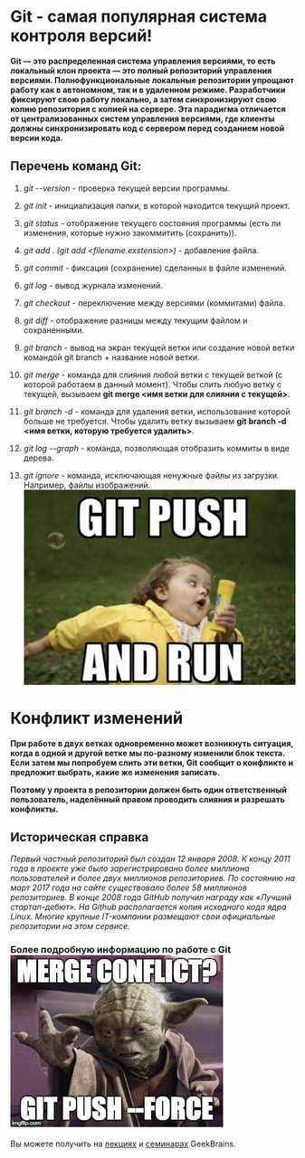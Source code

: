 # Git -  самая популярная система контроля версий!
**Git — это распределенная система управления версиями, то есть локальный клон проекта — это полный репозиторий управления версиями. Полнофункциональные локальные репозитории упрощают работу как в автономном, так и в удаленном режиме. Разработчики фиксируют свою работу локально, а затем синхронизируют свою копию репозитория с копией на сервере. Эта парадигма отличается от централизованных систем управления версиями, где клиенты должны синхронизировать код с сервером перед созданием новой версии кода.**

## Перечень команд Git:

1. *git --version* - проверка текущей версии программы.

2. *git init* - инициализация папки, в которой находится текущий проект.

3. *git status* - отображение текущего состояния программы (есть ли изменения, которые нужно закоммитить (сохранить)).

4. *git add . (git add <filename.exstension>)* - добавление файла.

5. *git commit* - фиксация (сохранение) сделанных в файле изменений.

6. *git log* - вывод журнала изменений.

7. *git checkout* - переключение между версиями (коммитами) файла.

8. *git diff* - отображение разницы между текущим файлом и сохраненными.

9. *git branch* - вывод на экран текущей ветки или создание новой ветки командой git branch + название новой ветки.

10. *git merge* - команда для слияния любой ветки с текущей веткой (с которой работаем в данный момент). Чтобы слить любую ветку с текущей, вызываем
**git merge <имя ветки для слияния с текущей>**.

11. *git branch -d* - команда для удаления ветки, использование которой больше не требуется. Чтобы удалить ветку вызываем **git branch -d <имя ветки, которую требуется удалить>**.

12. *git log --graph* - команда, позволяющая отобразить коммиты в виде дерева.

13. *git ignore* - команда, исключающая ненужные файлы из загрузки. Например, файлы изображений. ![git](git.png)

# Конфликт изменений

**При работе в двух ветках одновременно может
возникнуть ситуация, когда в одной и другой
ветке мы по-разному изменили блок текста.
Если затем мы попробуем слить эти ветки, Git
сообщит о конфликте и предложит выбрать,
какие же изменения записать.**

**Поэтому у проекта в репозитории должен быть один
ответственный пользователь, наделённый правом проводить
слияния и разрешать конфликты.**

## Историческая справка

*Первый частный репозиторий был создан 12 января 2008. К концу 2011 года в проекте уже было зарегистрировано более миллиона пользователей и более двух миллионов репозиториев. По состоянию на март 2017 года на сайте существовало более 58 миллионов репозиториев. В конце 2008 года GitHub получил награду как «Лучший стартап-дебют». На Github располагается копия исходного кода ядра Linux. Многие крупные IT-компании размещают свои официальные репозитории на этом сервисе.*

### Более подробную информацию по работе с Git ![Гремлин](Gremlin.jpg) 

Вы можете получить на [лекциях](https://gb.ru/lessons/261653/ "Первая лекция GB") и [семинарах](https://gb.ru/lessons/265426/ "Первый семинар GB") GeekBrains.
